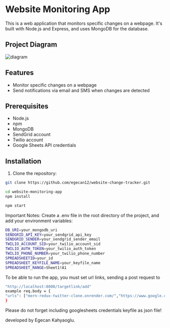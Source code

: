 # Website Monitoring App

This is a web application that monitors specific changes on a webpage. It's built with Node.js and Express, and uses MongoDB for the database.

## Project Diagram

![diagram](https://github.com/egecan12/website-change-tracker/assets/45043515/70c66fc4-b53d-4d72-998e-7fd01eb11515)

## Features

- Monitor specific changes on a webpage
- Send notifications via email and SMS when changes are detected

## Prerequisites

- Node.js
- npm
- MongoDB
- SendGrid account
- Twilio account
- Google Sheets API credentials

## Installation

1. Clone the repository:

```sh
git clone https://github.com/egecan12/website-change-tracker.git

cd website-monitoring-app
npm install

npm start
```

Important Notes:
Create a .env file in the root directory of the project, and add your environment variables:

```sh
DB_URI=your_mongodb_uri
SENDGRID_API_KEY=your_sendgrid_api_key
SENDGRID_SENDER=your_sendgrid_sender_email
TWILIO_ACCOUNT_SID=your_twilio_account_sid
TWILIO_AUTH_TOKEN=your_twilio_auth_token
TWILIO_PHONE_NUMBER=your_twilio_phone_number
SPREADSHEETID=your_id
SPREADSHEET_KEYFILE_NAME=your_keyfile_name
SPREADSHEET_RANGE=Sheet1!A1
```

To be able to run the app, you must set url links, sending a post request to

```sh
"http://localhost:8000/targetlink/add"
example req.body = {
"urls": ["mern-redux-twitter-clone.onrender.com/","https://www.google.com/search?client=firefox-b-d&q=homesense+luggage+buy", "https://translate.google.com/", "https://www.makeuseof.com/using-galaxy-watch-with-iphone/" ]
}
```

Please do not forget including googlesheets credentials keyfile as json file!

developed by Egecan Kahyaoglu.
